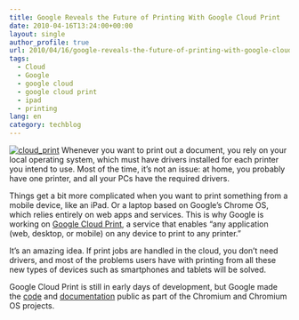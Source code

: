 ```yaml
---
title: Google Reveals the Future of Printing With Google Cloud Print
date: 2010-04-16T13:24:00+00:00
layout: single
author_profile: true
url: 2010/04/16/google-reveals-the-future-of-printing-with-google-cloud-print/
tags:
  - Cloud
  - Google
  - google cloud
  - google cloud print
  - ipad
  - printing
lang: en
category: techblog
---
```

[![cloud_print](http://lh4.ggpht.com/_vaUVXcmC3OI/S8heGgw5TpI/AAAAAAAAB-c/qk-X6SXWjAA/cloud_print_thumb%5B3%5D.jpg?imgmax=800 "cloud_print")](http://lh6.ggpht.com/_vaUVXcmC3OI/S8heEurXqiI/AAAAAAAAB-Y/Rc-qdPJxmH0/s1600-h/cloud_print%5B5%5D.jpg) Whenever you want to print out a document, you rely on your local operating system, which must have drivers installed for each printer you intend to use. Most of the time, it’s not an issue: at home, you probably have one printer, and all your PCs have the required drivers. 

Things get a bit more complicated when you want to print something from a mobile device, like an iPad. Or a laptop based on Google’s Chrome OS, which relies entirely on web apps and services. This is why Google is working on [Google Cloud Print](http://blog.chromium.org/2010/04/new-approach-to-printing.html), a service that enables “any application (web, desktop, or mobile) on any device to print to any printer.” 

It’s an amazing idea. If print jobs are handled in the cloud, you don’t need drivers, and most of the problems users have with printing from all these new types of devices such as smartphones and tablets will be solved. 

Google Cloud Print is still in early days of development, but Google made the [code](http://codereview.chromium.org/1566047/show) and [documentation](http://code.google.com/apis/cloudprint/docs/overview.html) public as part of the Chromium and Chromium OS projects.